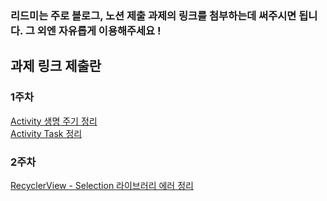### 리드미는 주로 블로그, 노션 제출 과제의 링크를 첨부하는데 써주시면 됩니다. 그 외엔 자유롭게 이용해주세요 !

## 과제 링크 제출란

### 1주차 
[Activity 생명 주기 정리](https://kwakeuijin-programing-study.tistory.com/35)
<br/>
[Activity Task 정리](https://kwakeuijin-programing-study.tistory.com/36)
<br/>
### 2주차 
[RecyclerView - Selection 라이브러리 에러 정리](https://www.notion.so/go-sopt/RecyclerView-Selection-b763288984d84553a7e17ac01a1ed11b?pvs=4)

